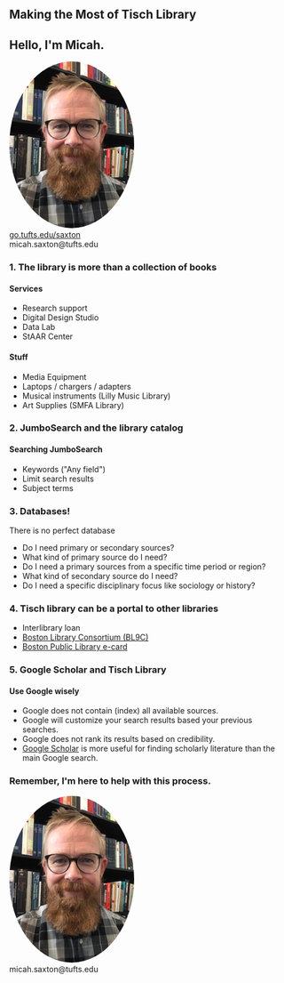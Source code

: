 ## Making the Most of Tisch Library


## Hello, I'm Micah.
<img src="./images/saxton_profile.jpg" height=300 style="border-radius: 50%">
<br>
<a href = "https://go.tufts.edu/saxton" target="_blank">go.tufts.edu/saxton</a> 
<br> 
micah.saxton@tufts.edu


### 1. The library is more than a collection of books

#### Services
* Research support
* Digital Design Studio
* Data Lab
* StAAR Center

#### Stuff
* Media Equipment
* Laptops / chargers / adapters
* Musical instruments (Lilly Music Library)
* Art Supplies (SMFA Library)

### 2. JumboSearch and the library catalog

#### Searching JumboSearch
* Keywords ("Any field")
* Limit search results
* Subject terms

### 3. Databases!

There is no perfect database

* Do I need primary or secondary sources?
* What kind of primary source do I need?
* Do I need a primary sources from a specific time period or region?
* What kind of secondary source do I need?
* Do I need a specific disciplinary focus like sociology or history?


### 4. Tisch library can be a portal to other libraries
* Interlibrary loan
* [Boston Library Consortium (BL9C)](https://blc.org/)
* [Boston Public Library e-card](https://www.bpl.org/ecard/)

### 5. Google Scholar and Tisch Library

#### Use Google wisely
* Google does not contain (index) all available sources.
* Google will customize your search results based your previous searches.
* Google does not rank its results based on credibility.
* [Google Scholar](https://scholar.google.com/) is more useful for finding scholarly literature than the main Google search.


### Remember, I'm here to help with this process.
<img src="./images/saxton_profile.jpg" height=300 style="border-radius: 50%">
<br>
micah.saxton@tufts.edu